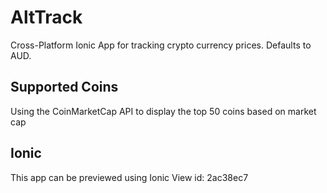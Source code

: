 # AltTrack
Cross-Platform Ionic App for tracking crypto currency prices.
Defaults to AUD.

## Supported Coins
Using the CoinMarketCap API to display the top 50 coins based on market cap

## Ionic
This app can be previewed using Ionic View id: 2ac38ec7

